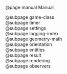 @page manual Manual

@subpage game-class  
@subpage timer  
@subpage settings  
@subpage logging-index  
@subpage geometry-math  
@subpage orientation  
@subpage entities  
@subpage result  
@subpage rendering  
@subpage observers
